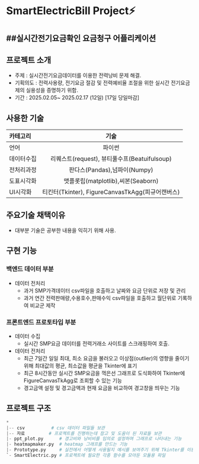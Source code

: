 # SmartElectricBill Project⚡

##실시간전기요금확인 요금청구 어플리케이션
--------------------------------------
<!--
프로그래밍 입문 한달차 첫 프로젝트 작품.
-->
## 프로젝트 소개

* 주제 : 실시간전기요금데이터를 이용한 전력낭비 문제 해결.
* 기획의도 : 전력사용량, 전기요금 절감 및 전력예비율 조절을 위한 실시간 전기요금제의 실용성을 증명하기 위함.
* 기간 : 2025.02.05~ 2025.02.17 (12일) [17일 당일마감]


## 사용한 기술

|카테고리|기술|
|:-|:-:|
|언어|파이썬|
|데이터수집|리퀘스트(request), 뷰티풀수프(Beatuifulsoup)|
|전처리과정|판다스(Pandas),넘파이(Numpy)|
|도표시각화|맷플롯립(matplotlib),씨본(Seaborn)|
|UI시각화|티킨터(Tkinter), FigureCanvasTkAgg(피규어캔버스)|

## 주요기술 채택이유
* 대부분 기술은 공부한 내용을 익히기 위해 사용.

## 구현 기능

### 백엔드 데이터 부분
* 데이터 전처리
  * 과거 SMP가격데이터 csv파일을 호출하고 날짜와 요금 단위로 저장 및 관리
  * 과거 연간 전력판매량,수용호수,판매수익 csv파일을 호출하고 월단위로 기록하여 비교군 제작

### 프론트엔드 프로토타입 부분
* 데이터 수집
  * 실시간 SMP요금 데이터를 전력거래소 사이트를 스크래핑하여 호출.
* 데이터 전처리
  * 최근 7일간 일일 최대, 최소 요금을 불러오고 이상점(outlier)의 영향을 줄이기 위해 최대값의 평균, 최소값을 평균을 Tkinter에 표기
  * 최근 8시간동안 실시간 SMP요금을 꺽은선 그래프로 도식화하여 Tkinter에 FigureCanvasTkAgg로 조회할 수 있는 기능
  * 경고금액 설정 및 경고금액과 현재 요금을 비교하여 경고창을 띄우는 기능


## 프로젝트 구조

```python
*
|-- csv          # csv 데이터 파일들 보관
|-- 자료         # 프로젝트를 진행하는데 참고 및 도움이 된 자료들 보관
|- ppt_plot.py      # 경고비와 낭비비를 임의로 설정하며 그래프로 나타내는 기능
|- heatmapmaker.py  # heatmap 그래프를 만드는 기능
|- Prototype.py     # 실전에서 어떻게 사용될지 예시를 보여주기 위해 Tkinter를 이용해 인터페이스를 구현함
`- SmartElectric.py # 프로젝트에 필요한 각종 함수를 모아둔 모듈용 파일
```
